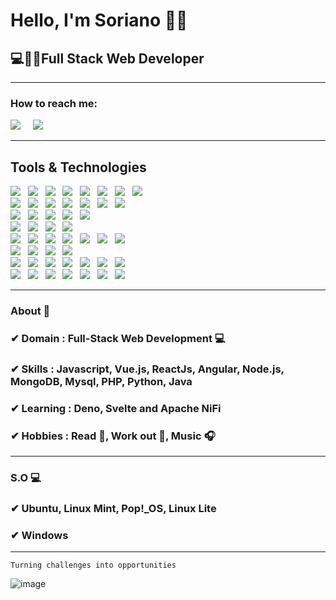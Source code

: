 <h1>Hello, I'm Soriano 🙋‍♂️</h1>
<h2>💻👨‍💻Full Stack Web Developer</h2>
<hr>

<h3>How to reach me:</h3>

<a href="https://www.linkedin.com/in/gustavo-soriano-7326b9130"><img src="https://img.shields.io/badge/linkedin-%230077B5.svg?&style=for-the-badge&logo=linkedin&logoColor=white" /></a>&nbsp;&nbsp;&nbsp;&nbsp;
<a href="mailto:sorianox2013@gmail.com"><img src="https://img.shields.io/badge/gmail-%23D14836.svg?&style=for-the-badge&logo=gmail&logoColor=white" /></a>&nbsp;&nbsp;&nbsp;&nbsp;
<hr>

<h2>Tools & Technologies</h2>
<p>
   <img src="https://img.shields.io/badge/HTML%20-%23F7DF1E.svg?&style=for-the-badge&color=E34F26" />&nbsp;&nbsp;
   <img src="https://img.shields.io/badge/css%20-%23F7DF1E.svg?&style=for-the-badge&color=5BA8EE" />&nbsp;&nbsp;
   <img src="https://img.shields.io/badge/JavaScript%20-%23F7DF1E.svg?&style=for-the-badge&color=F7DF1E" />&nbsp;&nbsp;
   <img src="https://img.shields.io/badge/Vue.js%20-%23F7DF1E.svg?&style=for-the-badge&color=41B883" />&nbsp;&nbsp;
   <img src="https://img.shields.io/badge/react%20-%23F7DF1E.svg?&style=for-the-badge&color=00D8FF" />&nbsp;&nbsp;
   <img src="https://img.shields.io/badge/React Native%20-%23F7DF1E.svg?&style=for-the-badge&color=61DAFB" />&nbsp;&nbsp;
   <img src="https://img.shields.io/badge/Angular%20-%23F7DF1E.svg?&style=for-the-badge&color=DD0031" />&nbsp;&nbsp;
   <img src="https://img.shields.io/badge/Svelte%20-%23F7DF1E.svg?&style=for-the-badge&color=FF3E00" />&nbsp;&nbsp;
   <br />
   <img src="https://img.shields.io/badge/webpack%20-%23F7DF1E.svg?&style=for-the-badge&color=8ED5FA" />&nbsp;&nbsp;
   <img src="https://img.shields.io/badge/Gulp.js%20-%23F7DF1E.svg?&style=for-the-badge&color=DA4648" />&nbsp;&nbsp;
   <img src="https://img.shields.io/badge/Electron%20-%23F7DF1E.svg?&style=for-the-badge&color=5E8E98" />&nbsp;&nbsp;
   <img src="https://img.shields.io/badge/Nuxt.js%20-%23F7DF1E.svg?&style=for-the-badge&color=2F495E" />&nbsp;&nbsp;
   <img src="https://img.shields.io/badge/TDD%20-%23F7DF1E.svg?&style=for-the-badge&color=A4AD19" />&nbsp;&nbsp;
   <img src="https://img.shields.io/badge/E2E Testing%20-%23F7DF1E.svg?&style=for-the-badge&color=000" />&nbsp;&nbsp;
   <img src="https://img.shields.io/badge/BDD%20-%23F7DF1E.svg?&style=for-the-badge&color=6CC24A" />&nbsp;&nbsp;
   <br />
   <img src="https://img.shields.io/badge/Figma%20-%23F7DF1E.svg?&style=for-the-badge&color=A259FF" />&nbsp;&nbsp;
   <img src="https://img.shields.io/badge/Adobe XD%20-%23F7DF1E.svg?&style=for-the-badge&color=470137" />&nbsp;&nbsp;
   <img src="https://img.shields.io/badge/Bootstrap%20-%23F7DF1E.svg?&style=for-the-badge&color=7044A3" />&nbsp;&nbsp;
   <img src="https://img.shields.io/badge/Sass%20-%23F7DF1E.svg?&style=for-the-badge&color=CD6799" />&nbsp;&nbsp;
   <img src="https://img.shields.io/badge/Stylus%20-%23F7DF1E.svg?&style=for-the-badge&color=B8D438" />&nbsp;&nbsp;
   <br />
   <img src="https://img.shields.io/badge/Jira%20-%23F7DF1E.svg?&style=for-the-badge&color=2881FF" />&nbsp;&nbsp;
   <img src="https://img.shields.io/badge/Freedcamp%20-%23F7DF1E.svg?&style=for-the-badge&color=3C4C65" />&nbsp;&nbsp;
   <img src="https://img.shields.io/badge/Trello%20-%23F7DF1E.svg?&style=for-the-badge&color=0079BF" />&nbsp;&nbsp;
   <img src="https://img.shields.io/badge/Slack%20-%23F7DF1E.svg?&style=for-the-badge&color=4A154B" />&nbsp;&nbsp;
   <br />
   <img src="https://img.shields.io/badge/Node.js%20-%23F7DF1E.svg?&style=for-the-badge&color=6DB35A" />&nbsp;&nbsp;
   <img src="https://img.shields.io/badge/MongoDB%20-%23F7DF1E.svg?&style=for-the-badge&color=5C9A37" />&nbsp;&nbsp;
   <img src="https://img.shields.io/badge/MySQL%20-%23F7DF1E.svg?&style=for-the-badge&color=1E4C68" />&nbsp;&nbsp;
   <img src="https://img.shields.io/badge/RabbitMQ%20-%23F7DF1E.svg?&style=for-the-badge&color=FF6600" />&nbsp;&nbsp;
   <img src="https://img.shields.io/badge/Apache Kafka%20-%23F7DF1E.svg?&style=for-the-badge&color=000" />&nbsp;&nbsp;
   <img src="https://img.shields.io/badge/FeathersJs%20-%23F7DF1E.svg?&style=for-the-badge&color=D513A5" />&nbsp;&nbsp;
   <img src="https://img.shields.io/badge/Strapi%20-%23F7DF1E.svg?&style=for-the-badge&color=1C1B7E" />&nbsp;&nbsp;
   <br />
   <img src="https://img.shields.io/badge/Laravel%20-%23F7DF1E.svg?&style=for-the-badge&color=F24F3B" />&nbsp;&nbsp;
   <img src="https://img.shields.io/badge/Lumen%20-%23F7DF1E.svg?&style=for-the-badge&color=F24F3B" />&nbsp;&nbsp;
   <img src="https://img.shields.io/badge/Blade%20-%23F7DF1E.svg?&style=for-the-badge&color=000" />&nbsp;&nbsp;
   <img src="https://img.shields.io/badge/Eloquent%20-%23F7DF1E.svg?&style=for-the-badge&color=000" />&nbsp;&nbsp;
   <br/>
   <img src="https://img.shields.io/badge/Liferay%20-%23F7DF1E.svg?&style=for-the-badge&color=0B63CE" />&nbsp;&nbsp;
   <img src="https://img.shields.io/badge/Pandas%20-%23F7DF1E.svg?&style=for-the-badge&color=110054" />&nbsp;&nbsp;
   <img src="https://img.shields.io/badge/TypeScript%20-%23F7DF1E.svg?&style=for-the-badge&color=3178C6" />&nbsp;&nbsp;
   <img src="https://img.shields.io/badge/Redis%20-%23F7DF1E.svg?&style=for-the-badge&color=802221" />&nbsp;&nbsp;
   <img src="https://img.shields.io/badge/Asterisk 11%20-%23F7DF1E.svg?&style=for-the-badge&color=F68F1E" />&nbsp;&nbsp;
   <img src="https://img.shields.io/badge/PBX%20-%23F7DF1E.svg?&style=for-the-badge&color=000" />&nbsp;&nbsp;
   <img src="https://img.shields.io/badge/Swagger%20-%23F7DF1E.svg?&style=for-the-badge&color=87BE3F" />&nbsp;&nbsp;
   <br />
   <img src="https://img.shields.io/badge/Git%20-%23F7DF1E.svg?&style=for-the-badge&color=000" />&nbsp;&nbsp;
   <img src="https://img.shields.io/badge/GitHub%20-%23F7DF1E.svg?&style=for-the-badge&color=000" />&nbsp;&nbsp;
   <img src="https://img.shields.io/badge/Bitbucket%20-%23F7DF1E.svg?&style=for-the-badge&color=2684FF" />&nbsp;&nbsp;
   <img src="https://img.shields.io/badge/GitLab%20-%23F7DF1E.svg?&style=for-the-badge&color=FC6D26" />&nbsp;&nbsp;
   <img src="https://img.shields.io/badge/Git flow%20-%23F7DF1E.svg?&style=for-the-badge&color=000" />&nbsp;&nbsp;
   <img src="https://img.shields.io/badge/Docker%20-%23F7DF1E.svg?&style=for-the-badge&color=2496ED" />&nbsp;&nbsp;
   <img src="https://img.shields.io/badge/Docker compose%20-%23F7DF1E.svg?&style=for-the-badge&color=B4C3D2" />&nbsp;&nbsp;
</p> 


<hr>

### About 📌

### ✔  **Domain :** Full-Stack Web Development 💻
### ✔  **Skills :** Javascript, Vue.js, ReactJs, Angular, Node.js, MongoDB, Mysql, PHP, Python, Java
### ✔  **Learning :** Deno, Svelte and Apache NiFi
### ✔  **Hobbies :**  Read 📕, Work out 💪, Music 🎧

<hr>

### S.O 💻

### ✔  Ubuntu, Linux Mint, Pop!_OS, Linux Lite
### ✔  Windows

<hr>

```
Turning challenges into opportunities
```
![image](https://github.com/soriano-dev/soriano-dev/blob/master/dino.gif)
